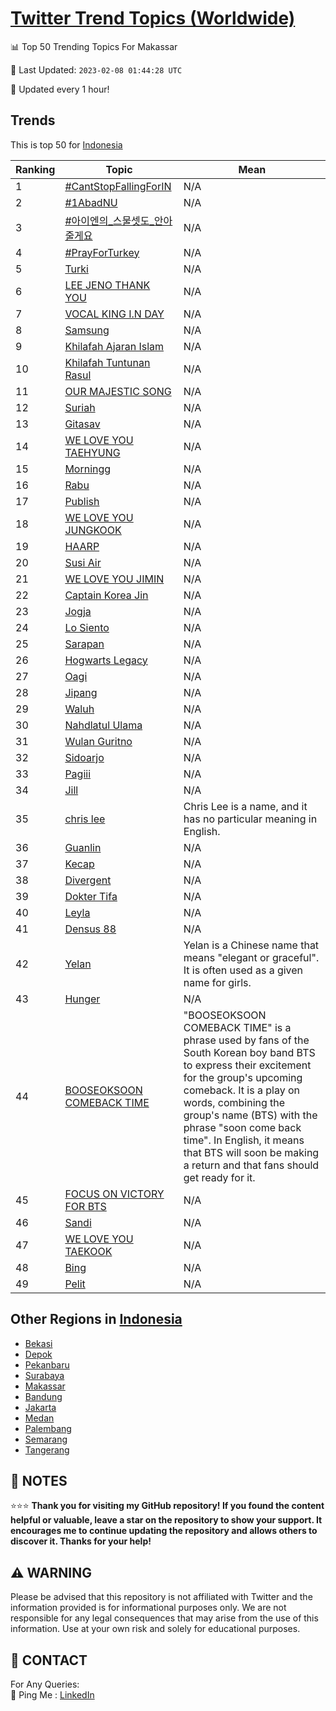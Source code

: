 [Twitter Trend Topics (Worldwide)](https://github.com/ErcinDedeoglu/Twitter-Trend-Topics)
==========


📊 Top 50 Trending Topics For Makassar

📆 Last Updated: `2023-02-08 01:44:28 UTC`

🔧 Updated every 1 hour!


## Trends

This is top 50 for [Indonesia](</Indonesia>)

| Ranking | Topic | Mean |
| ------- | ------------ | ------------ |
| 1 | [#CantStopFallingForIN](http://twitter.com/search?q=%23CantStopFallingForIN) | N/A |
| 2 | [#1AbadNU](http://twitter.com/search?q=%231AbadNU) | N/A |
| 3 | [#아이엔의_스물셋도_안아줄게요](http://twitter.com/search?q=%23%ec%95%84%ec%9d%b4%ec%97%94%ec%9d%98_%ec%8a%a4%eb%ac%bc%ec%85%8b%eb%8f%84_%ec%95%88%ec%95%84%ec%a4%84%ea%b2%8c%ec%9a%94) | N/A |
| 4 | [#PrayForTurkey](http://twitter.com/search?q=%23PrayForTurkey) | N/A |
| 5 | [Turki](http://twitter.com/search?q=Turki) | N/A |
| 6 | [LEE JENO THANK YOU](http://twitter.com/search?q=LEE+JENO+THANK+YOU) | N/A |
| 7 | [VOCAL KING I.N DAY](http://twitter.com/search?q=VOCAL+KING+I.N+DAY) | N/A |
| 8 | [Samsung](http://twitter.com/search?q=Samsung) | N/A |
| 9 | [Khilafah Ajaran Islam](http://twitter.com/search?q=Khilafah+Ajaran+Islam) | N/A |
| 10 | [Khilafah Tuntunan Rasul](http://twitter.com/search?q=Khilafah+Tuntunan+Rasul) | N/A |
| 11 | [OUR MAJESTIC SONG](http://twitter.com/search?q=OUR+MAJESTIC+SONG) | N/A |
| 12 | [Suriah](http://twitter.com/search?q=Suriah) | N/A |
| 13 | [Gitasav](http://twitter.com/search?q=Gitasav) | N/A |
| 14 | [WE LOVE YOU TAEHYUNG](http://twitter.com/search?q=WE+LOVE+YOU+TAEHYUNG) | N/A |
| 15 | [Morningg](http://twitter.com/search?q=Morningg) | N/A |
| 16 | [Rabu](http://twitter.com/search?q=Rabu) | N/A |
| 17 | [Publish](http://twitter.com/search?q=Publish) | N/A |
| 18 | [WE LOVE YOU JUNGKOOK](http://twitter.com/search?q=WE+LOVE+YOU+JUNGKOOK) | N/A |
| 19 | [HAARP](http://twitter.com/search?q=HAARP) | N/A |
| 20 | [Susi Air](http://twitter.com/search?q=Susi+Air) | N/A |
| 21 | [WE LOVE YOU JIMIN](http://twitter.com/search?q=WE+LOVE+YOU+JIMIN) | N/A |
| 22 | [Captain Korea Jin](http://twitter.com/search?q=Captain+Korea+Jin) | N/A |
| 23 | [Jogja](http://twitter.com/search?q=Jogja) | N/A |
| 24 | [Lo Siento](http://twitter.com/search?q=Lo+Siento) | N/A |
| 25 | [Sarapan](http://twitter.com/search?q=Sarapan) | N/A |
| 26 | [Hogwarts Legacy](http://twitter.com/search?q=Hogwarts+Legacy) | N/A |
| 27 | [Oagi](http://twitter.com/search?q=Oagi) | N/A |
| 28 | [Jipang](http://twitter.com/search?q=Jipang) | N/A |
| 29 | [Waluh](http://twitter.com/search?q=Waluh) | N/A |
| 30 | [Nahdlatul Ulama](http://twitter.com/search?q=Nahdlatul+Ulama) | N/A |
| 31 | [Wulan Guritno](http://twitter.com/search?q=Wulan+Guritno) | N/A |
| 32 | [Sidoarjo](http://twitter.com/search?q=Sidoarjo) | N/A |
| 33 | [Pagiii](http://twitter.com/search?q=Pagiii) | N/A |
| 34 | [Jill](http://twitter.com/search?q=Jill) | N/A |
| 35 | [chris lee](http://twitter.com/search?q=chris+lee) | Chris Lee is a name, and it has no particular meaning in English. |
| 36 | [Guanlin](http://twitter.com/search?q=Guanlin) | N/A |
| 37 | [Kecap](http://twitter.com/search?q=Kecap) | N/A |
| 38 | [Divergent](http://twitter.com/search?q=Divergent) | N/A |
| 39 | [Dokter Tifa](http://twitter.com/search?q=Dokter+Tifa) | N/A |
| 40 | [Leyla](http://twitter.com/search?q=Leyla) | N/A |
| 41 | [Densus 88](http://twitter.com/search?q=Densus+88) | N/A |
| 42 | [Yelan](http://twitter.com/search?q=Yelan) | Yelan is a Chinese name that means "elegant or graceful". It is often used as a given name for girls. |
| 43 | [Hunger](http://twitter.com/search?q=Hunger) | N/A |
| 44 | [BOOSEOKSOON COMEBACK TIME](http://twitter.com/search?q=BOOSEOKSOON+COMEBACK+TIME) | "BOOSEOKSOON COMEBACK TIME" is a phrase used by fans of the South Korean boy band BTS to express their excitement for the group's upcoming comeback. It is a play on words, combining the group's name (BTS) with the phrase "soon come back time". In English, it means that BTS will soon be making a return and that fans should get ready for it. |
| 45 | [FOCUS ON VICTORY FOR BTS](http://twitter.com/search?q=FOCUS+ON+VICTORY+FOR+BTS) | N/A |
| 46 | [Sandi](http://twitter.com/search?q=Sandi) | N/A |
| 47 | [WE LOVE YOU TAEKOOK](http://twitter.com/search?q=WE+LOVE+YOU+TAEKOOK) | N/A |
| 48 | [Bing](http://twitter.com/search?q=Bing) | N/A |
| 49 | [Pelit](http://twitter.com/search?q=Pelit) | N/A |



## Other Regions in [Indonesia](</Indonesia>)

* [Bekasi](</Indonesia/Bekasi.md>)
* [Depok](</Indonesia/Depok.md>)
* [Pekanbaru](</Indonesia/Pekanbaru.md>)
* [Surabaya](</Indonesia/Surabaya.md>)
* [Makassar](</Indonesia/Makassar.md>)
* [Bandung](</Indonesia/Bandung.md>)
* [Jakarta](</Indonesia/Jakarta.md>)
* [Medan](</Indonesia/Medan.md>)
* [Palembang](</Indonesia/Palembang.md>)
* [Semarang](</Indonesia/Semarang.md>)
* [Tangerang](</Indonesia/Tangerang.md>)



## 📝 NOTES

⭐⭐⭐ **Thank you for visiting my GitHub repository! If you found the content helpful or valuable, leave a star on the repository to show your support. It encourages me to continue updating the repository and allows others to discover it. Thanks for your help!**


## ⚠️ WARNING

Please be advised that this repository is not affiliated with Twitter and the information provided is for informational purposes only. We are not responsible for any legal consequences that may arise from the use of this information. Use at your own risk and solely for educational purposes.


## 📨 CONTACT

 For Any Queries:  
            🏓 Ping Me : [LinkedIn](https://www.linkedin.com/in/ercindedeoglu/)
